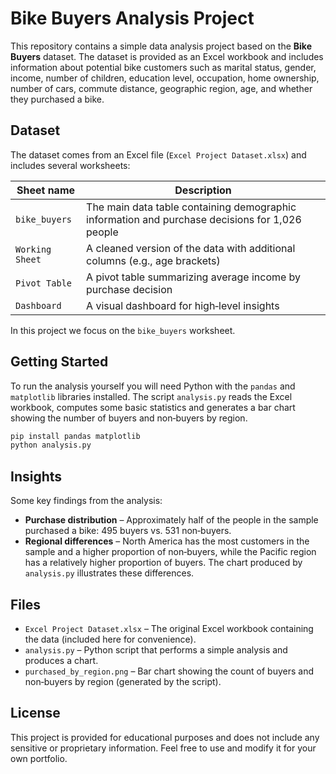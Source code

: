# Bike Buyers Analysis Project

This repository contains a simple data analysis project based on the **Bike Buyers** dataset.  The dataset is provided as an Excel workbook and includes information about potential bike customers such as marital status, gender, income, number of children, education level, occupation, home ownership, number of cars, commute distance, geographic region, age, and whether they purchased a bike.

## Dataset

The dataset comes from an Excel file (`Excel Project Dataset.xlsx`) and includes several worksheets:

| Sheet name      | Description                                                                                   |
|-----------------|-----------------------------------------------------------------------------------------------|
| `bike_buyers`   | The main data table containing demographic information and purchase decisions for 1,026 people |
| `Working Sheet` | A cleaned version of the data with additional columns (e.g., age brackets)                    |
| `Pivot Table`   | A pivot table summarizing average income by purchase decision                                 |
| `Dashboard`     | A visual dashboard for high‑level insights                                                   |

In this project we focus on the `bike_buyers` worksheet.

## Getting Started

To run the analysis yourself you will need Python with the `pandas` and `matplotlib` libraries installed.  The script `analysis.py` reads the Excel workbook, computes some basic statistics and generates a bar chart showing the number of buyers and non‑buyers by region.

```bash
pip install pandas matplotlib
python analysis.py
```

## Insights

Some key findings from the analysis:

* **Purchase distribution** – Approximately half of the people in the sample purchased a bike: 495 buyers vs. 531 non‑buyers.
* **Regional differences** – North America has the most customers in the sample and a higher proportion of non‑buyers, while the Pacific region has a relatively higher proportion of buyers.  The chart produced by `analysis.py` illustrates these differences.

## Files

* `Excel Project Dataset.xlsx` – The original Excel workbook containing the data (included here for convenience).
* `analysis.py` – Python script that performs a simple analysis and produces a chart.
* `purchased_by_region.png` – Bar chart showing the count of buyers and non‑buyers by region (generated by the script).

## License

This project is provided for educational purposes and does not include any sensitive or proprietary information.  Feel free to use and modify it for your own portfolio.
